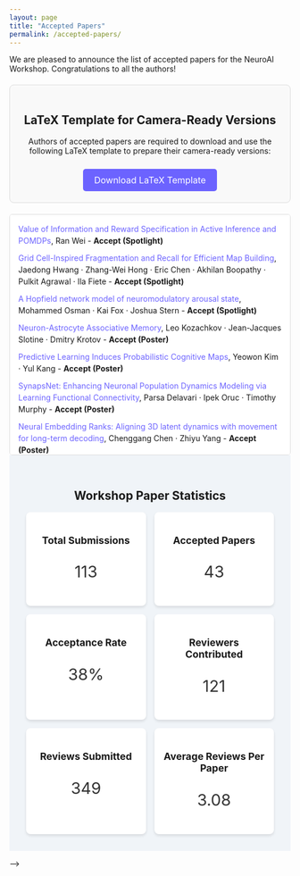 ```yaml
---
layout: page
title: "Accepted Papers"
permalink: /accepted-papers/
---
```



<!-- # Accepted Papers -->
We are pleased to announce the list of accepted papers for the NeuroAI Workshop. Congratulations to all the authors! 

<section id="latex-template" class="latex-template">
  <h2>LaTeX Template for Camera-Ready Versions</h2>
  <p>Authors of accepted papers are required to download and use the following LaTeX template to prepare their camera-ready versions:</p>
  <a href="/resource/NeuroAI_latex_template.zip" class="download-button" download>
    <i class="fas fa-download"></i> Download LaTeX Template
  </a>
</section>

<!-- Add some CSS -->
<style>
  .latex-template {
    text-align: center;
    padding: 20px;
    background-color: #f9f9f9;
    border: 1px solid #ddd;
    border-radius: 8px;
    margin: 20px 0;
  }

  .download-button {
    display: inline-block;
    margin-top: 10px;
    padding: 10px 20px;
    font-size: 1rem;
    color: white;
    background-color: #6c63ff;
    text-decoration: none;
    border-radius: 5px;
    transition: background-color 0.3s ease;
  }

  .download-button:hover {
    background-color: #5a54d6;
  }
</style>

<!--

<section id="accepted-papers" class="accepted-papers">
<!--   <h2>Accepted Papers</h2> -->
<!--   <p>We are pleased to announce the list of accepted papers for the NeuroAI Workshop. Congratulations to all the authors!</p> -->
  <div class="scrollable-box">
    <ul>
      <li><a href="https://openreview.net/forum?id=ZyQvVHlRLD" target="_blank">Value of Information and Reward Specification in Active Inference and POMDPs</a>, Ran Wei - <strong>Accept (Spotlight)</strong></li>
      <li><a href="https://openreview.net/forum?id=bmUUynN7Rm" target="_blank">Grid Cell-Inspired Fragmentation and Recall for Efficient Map Building</a>, Jaedong Hwang · Zhang-Wei Hong · Eric Chen · Akhilan Boopathy · Pulkit Agrawal · Ila Fiete - <strong>Accept (Spotlight)</strong></li>
      <li><a href="https://openreview.net/forum?id=sMhh9O7erA" target="_blank">A Hopfield network model of neuromodulatory arousal state</a>, Mohammed Osman · Kai Fox · Joshua Stern - <strong>Accept (Spotlight)</strong></li>
      <li><a href="https://openreview.net/forum?id=h1pL7JiKsA" target="_blank">Neuron-Astrocyte Associative Memory</a>, Leo Kozachkov · Jean-Jacques Slotine · Dmitry Krotov - <strong>Accept (Poster)</strong></li>
      <li><a href="https://openreview.net/forum?id=O9bbw7BLmP" target="_blank">Predictive Learning Induces Probabilistic Cognitive Maps</a>, Yeowon Kim · Yul Kang - <strong>Accept (Poster)</strong></li>
      <li><a href="https://openreview.net/forum?id=DQTWA7Zn8w" target="_blank">SynapsNet: Enhancing Neuronal Population Dynamics Modeling via Learning Functional Connectivity</a>, Parsa Delavari · Ipek Oruc · Timothy Murphy - <strong>Accept (Poster)</strong></li>
      <li><a href="https://openreview.net/forum?id=bhEbz31fRG" target="_blank">Neural Embedding Ranks: Aligning 3D latent dynamics with movement for long-term decoding</a>, Chenggang Chen · Zhiyu Yang - <strong>Accept (Poster)</strong></li>
      <li><a href="https://openreview.net/forum?id=Bs7056BKVf" target="_blank">What should a neuron aim for? Designing local objective functions based on information theory</a>, Andreas Schneider · Valentin Neuhaus · David A. Ehrlich · Alexander Ecker · Abdullah Makkeh · Viola Priesemann · Michael Wibral - <strong>Accept (Poster)</strong></li>
      <li><a href="https://openreview.net/forum?id=LWPoA68TFT" target="_blank">Parallel Decision-Making yields Disentangled World Models: Impact and Implications</a>, Pantelis Vafidis · Aman Bhargava · Antonio Rangel - <strong>Accept (Poster)</strong></li>
      <li><a href="https://openreview.net/forum?id=Oe3aBqmaQp" target="_blank">RNN Replay: Leakage and Underdamped Dynamics</a>, Josue Casco-Rodriguez · Richard Baraniuk - <strong>Accept (Poster)</strong></li>
      <li><a href="https://openreview.net/forum?id=uzFLOMJPH4" target="_blank">Decoupling the Contributions of Spatio-Temporal Coding: From ANNs to SNNs</a>, Yihao Li · Hanle Zheng · Jiaxin Guo · Lei Deng - <strong>Accept (Poster)</strong></li>
      <li><a href="https://openreview.net/forum?id=TYk2ygbsqp" target="_blank">Proliferation of cosine-tuning in both artificial spiking and cortical neural networks during learning</a>, Tengjun Liu · Yansong Chua · Yiwei Zhang · Yuxiao Ning · Guihua Wan · Zijun Wan · Shaomin Zhang · Weidong Chen - <strong>Accept (Poster)</strong></li>
      <li><a href="https://openreview.net/forum?id=HX0e4xDsg9" target="_blank">Not so griddy: Internal representations of RNNs path integrating more than one agent</a>, William Redman · Francisco Acosta · Santiago Acosta-Mendoza · Nina Miolane - <strong>Accept (Poster)</strong></li>
      <li><a href="https://openreview.net/forum?id=RvhkdGwQ19" target="_blank">Improving out-of-distribution generalization by mimicking the human visual diet.</a>, Spandan Madan · You Li · Mengmi Zhang · Hanspeter Pfister · Gabriel Kreiman - <strong>Accept (Poster)</strong></li>
      <li><a href="https://openreview.net/forum?id=DzCxA1iovy" target="_blank">Liquid Resistance Liquid Capacitance Networks</a>, Mónika Farsang · Sophie Neubauer · Radu Grosu - <strong>Accept (Poster)</strong></li>
      <li><a href="https://openreview.net/forum?id=YSJW2qNTlk" target="_blank">Beyond Directed Acyclic Computation Graph with Cyclic Neural Network</a>, Liangwei Yang · Hengrui Zhang · Weizhi Zhang · Zihe Song · Jing Ma · Jiawei Zhang · Philip S Yu - <strong>Accept (Poster)</strong></li>
      <li><a href="https://openreview.net/forum?id=9duWgO4HuQ" target="_blank">Towards zero-shot adaptation of predictive models of neurons encoding posterior probability</a>, Suhas Shrinivasan · Ralf Haefner · Fabian Sinz · Edgar Walker - <strong>Accept (Poster)</strong></li>
      <li><a href="https://openreview.net/forum?id=sNPrj9y70u" target="_blank">Partial observation can induce mechanistic mismatches in data-constrained RNNs</a>, William Qian · Jacob Zavatone-Veth · Ben Ruben · Cengiz Pehlevan - <strong>Accept (Poster)</strong></li>
      <li><a href="https://openreview.net/forum?id=SimFKxPelz" target="_blank">A call for intrinsic learning</a>, Andy C Kitchen - <strong>Accept (Poster)</strong></li>
      <li><a href="https://openreview.net/forum?id=X3be6c7LYG" target="_blank">Hierarchical Control of Reaching Movements Via Compositional Gain Modulation</a>, Alessandro Salatiello · Martin Giese - <strong>Accept (Poster)</strong></li>
      <li><a href="https://openreview.net/forum?id=4dc15FtIaD" target="_blank">Path Divergence Objective: Boundedly-Rational Decision Making in Partially Observable Environments</a>, Tomáš Gavenčiak · David Hyland · Lancelot Da Costa · Michael Wooldridge · Jan Kulveit - <strong>Accept (Poster)</strong></li>
      <li><a href="https://openreview.net/forum?id=8PUy9xVjby" target="_blank">A Walsh Hadamard Derived Linear Vector Symbolic Architecture</a>, Mohammad Mahmudul Alam · Alexander Oberle · Edward Raff · Stella Biderman · Tim Oates · James Holt - <strong>Accept (Poster)</strong></li>
      <li><a href="https://openreview.net/forum?id=sGLqjAVep4" target="_blank">Natural Language-guided Neural Encoding Benchmark for Vision</a>, Taha Razzaq · Hisan Naeem · Asim Iqbal - <strong>Accept (Poster)</strong></li>
      <li><a href="https://openreview.net/forum?id=LG2qgcQ5T5" target="_blank">Dynamics Based Neural Encoding with Inter-Intra Region Connectivity</a>, Mai Gamal · Mohamed Abdel Hamid · Eman Nasef · Seif Eldawlatly · Mennatullah Siam - <strong>Accept (Poster)</strong></li>
      <li><a href="https://openreview.net/forum?id=vHqwunHvRN" target="_blank">Common visual learning constraints in transformers and newborn brains: Evidence from line drawings</a>, Lalit Pandey · Samantha Wood · Justin Wood - <strong>Accept (Poster)</strong></li>
      <li><a href="https://openreview.net/forum?id=J36z3R0sNq" target="_blank">Predictive Coding Graphs are a Superset of Feedforward Neural Networks</a>, Björn van Zwol - <strong>Accept (Poster)</strong></li>
      <li><a href="https://openreview.net/forum?id=difYimVjC9" target="_blank">The Brain's Bitter Lesson: Scaling Speech Decoding With Self-Supervised Learning</a>, Dulhan Jayalath · Gilad Landau · Brendan Shillingford · Mark Woolrich · Oiwi Parker Jones - <strong>Accept (Poster)</strong></li>
      <li><a href="https://openreview.net/forum?id=Ex6wAivo7G" target="_blank">Invariant Spatiotemporal Representation Learning for Cross-patient Seizure Classification</a>, Yuntian Wu · Yuntian Yang · Jiabao Sean Xiao · Chuan Zhou · Haochen Sui · Haoxuan Li - <strong>Accept (Poster)</strong></li>
      <li><a href="https://openreview.net/forum?id=kTiaRgZ3gt" target="_blank">Dyadic Learning in Recurrent and Feedforward Models</a>, Rasmus Høier · Kirill Kalinin · Maxence Ernoult · Christopher Zach - <strong>Accept (Poster)</strong></li>
      <li><a href="https://openreview.net/forum?id=ryVUkFPfdF" target="_blank">Need is All You Need: Homeostatic Neural Networks Adapt to Concept Shift</a>, Kingson Man · Antonio Damasio · Hartmut Neven - <strong>Accept (Poster)</strong></li>
      <li><a href="https://openreview.net/forum?id=hVYGABOWY1" target="_blank">Population Transformer: Learning Population-level Representations of Intracranial Activity</a>, Geeling Chau · Christopher Wang · Sabera Talukder · Vighnesh Subramaniam · Saraswati Soedarmadji · Yisong Yue · Boris Katz · Andrei Barbu - <strong>Accept (Poster)</strong></li>
      <li><a href="https://openreview.net/forum?id=rtwbxaEtvd" target="_blank">Learning Bayes-Optimal Representation in Partially Observable Environments via Meta-Reinforcement Learning with Predictive Coding</a>, Po-Chen Kuo · Han Hou · Will Dabney · Edgar Walker - <strong>Accept (Poster)</strong></li>
      <li><a href="https://openreview.net/forum?id=NoMgGHzJEG" target="_blank">How do Active Dendrite Networks Mitigate Catastrophic Forgetting?</a>, Sankarshan Damle · Satya Lokam · Navin Goyal - <strong>Accept (Poster)</strong></li>
      <li><a href="https://openreview.net/forum?id=xxdUVzOPWe" target="_blank">Asynchronous Hebbian/anti-Hebbian networks</a>, Henrique Reis Aguiar · Matthias Hennig - <strong>Accept (Poster)</strong></li>
      <li><a href="https://openreview.net/forum?id=YqRy8LlCwt" target="_blank">NetFormer: An interpretable model for recovering identity and structure in neural population dynamics</a>, Wuwei Zhang · Ziyu Lu · Trung Le · Hao Wang · Uygar Sümbül · Eric Shea-Brown · Lu Mi - <strong>Accept (Poster)</strong></li>
      <li><a href="https://openreview.net/forum?id=RUkMMpiSbM" target="_blank">Uncovering Neural Encoding Variability with Infinite Gaussian Process Factor Analysis</a>, Changmin Yu · Mate Lengyel - <strong>Accept (Poster)</strong></li>
      <li><a href="https://openreview.net/forum?id=VOUzuCeNVi" target="_blank">Why learn if you can infer? Robot arm control with Hierarchical Active Inference</a>, Corrado Pezzato · Christopher L Buckley · Tim Verbelen - <strong>Accept (Poster)</strong></li>
      <li><a href="https://openreview.net/forum?id=Jv3is7S152" target="_blank">Prospective Learning: Learning for a Dynamic Future</a>, Ashwin De Silva · Rahul Ramesh · Rubing Yang · Siyu Yu . Joshua T Vogelstein · Pratik Chaudhari - <strong>Accept (Poster)</strong></li>
      <li><a href="https://openreview.net/forum?id=Uvsa7vFWcT" target="_blank">Homeostasis-aware Direct Spike Encoding for Deep Spiking Neural Networks</a>, Yechan Kang · Mingyeong Seo · Jeonghee Jo · Hyun Jae Jang · Jongkil Park · Jaewook Kim · Suyoun Lee · Jinkyu Kim · Seongsik Park - <strong>Accept (Poster)</strong></li>
      <li><a href="https://openreview.net/forum?id=hUUa9Jpwk0" target="_blank">Doing More with Less: Computational Role of Information Structure in Neural Networks based on Entropy Maximization</a>, Alexandre Pitti · Claudio Weidmann · Krzysztof Lebioda - <strong>Accept (Poster)</strong></li>
      <li><a href="https://openreview.net/forum?id=2FWkTBtSWJ" target="_blank">The Role of Cortical Variability in Supporting Few-shot Generalization: Theory and Empirical Evidence</a>, Praveen Venkatesh · Jiaqi Shang · Corbett Bennett · Sam Gale · Greggory Heller · Tamina Ramirez · Severine Durand · Eric Shea-Brown · Shawn Olsen · Stefan Mihalas - <strong>Accept (Poster)</strong></li>
      <li><a href="https://openreview.net/forum?id=noN17FcjMB" target="_blank">Brain in the Dark: Design Principles for Neuromimetic Inference under the Free Energy Principle</a>, Mehran Hossein Zadeh Bazargani · Szymon Urbas · Karl Friston - <strong>Accept (Poster)</strong></li>
      <li><a href="https://openreview.net/forum?id=kEKkagB98d" target="_blank">Multiple temporal credit assignment rules achieve comparable neural data similarity</a>, Yuhan Helena Liu · Guangyu Robert Yang · Christopher Cueva - <strong>Accept (Poster)</strong></li>
         
    </ul>
  </div>
</section>

<!-- Add CSS for Scrollable Box -->
<style>
  .accepted-papers {
    text-align: center;
    margin: 20px auto;
    padding: 20px;
    background-color: #f9f9f9;
    border: 1px solid #ddd;
    border-radius: 8px;
  }

  .scrollable-box {
    max-height: 400px; /* Adjust height to your preference */
    overflow-y: auto; /* Enable vertical scrolling */
    border: 1px solid #ddd;
    padding: 15px;
    background-color: #ffffff;
    margin-top: 10px;
    border-radius: 5px;
  }

  .scrollable-box ul {
    list-style-type: none;
    padding: 0;
    margin: 0;
  }

  .scrollable-box li {
    margin-bottom: 10px;
    line-height: 1.5;
  }

  .scrollable-box a {
    color: #6c63ff;
    text-decoration: none;
    transition: color 0.3s ease;
  }

  .scrollable-box a:hover {
    color: #5a54d6;
  }
</style>


<section id="paper-stats" class="workshop-stats">
  <h2>Workshop Paper Statistics</h2>
  <div class="stats-grid">
    <div class="stat-card">
      <i class="fas fa-file-alt"></i>
      <h3>Total Submissions</h3>
      <p>113</p>
    </div>
    <div class="stat-card">
      <i class="fas fa-check"></i>
      <h3>Accepted Papers</h3>
      <p>43</p>
    </div>
    <div class="stat-card">
      <i class="fas fa-percentage"></i>
      <h3>Acceptance Rate</h3>
      <p>38%</p>
    </div>
    <div class="stat-card">
      <i class="fas fa-users"></i>
      <h3>Reviewers Contributed</h3>
      <p>121</p>
    </div>
    <div class="stat-card">
      <i class="fas fa-comment-dots"></i>
      <h3>Reviews Submitted</h3>
      <p>349</p>
    </div>
    <div class="stat-card">
      <i class="fas fa-chart-line"></i>
      <h3>Average Reviews Per Paper</h3>
      <p>3.08</p>
    </div>
  </div>
</section>

<!-- Add some CSS -->
<style>
  .workshop-stats {
    text-align: center;
    padding: 30px; /* Reduced padding */
    background-color: #f0f4f8;
  }

  .stats-grid {
    display: grid;
    grid-template-columns: repeat(auto-fit, minmax(140px, 1fr)); /* Reduced min column width */
    gap: 15px; /* Reduced gap */
    margin-top: 15px;
  }

  .stat-card {
    background-color: white;
    padding: 15px; /* Reduced padding */
    border-radius: 8px; /* Slightly smaller border radius */
    box-shadow: 0 3px 5px rgba(0, 0, 0, 0.1); /* Slightly smaller shadow */
    transition: transform 0.3s ease, box-shadow 0.3s ease;
  }

  .stat-card:hover {
    transform: translateY(-3px); /* Reduced hover effect */
    box-shadow: 0 4px 8px rgba(0, 0, 0, 0.15); /* Reduced hover shadow */
  }

  .stat-card h3 {
    font-size: 1.1rem; /* Slightly smaller font size */
    margin-bottom: 8px;
  }

  .stat-card p {
    font-size: 1.8rem; /* Slightly smaller text */
    color: #333;
  }

  .stat-card i {
    font-size: 2.5rem; /* Smaller icon size */
    margin-bottom: 8px;
    color: #6c63ff;
  }
</style>

<!-- Add FontAwesome icons -->
<script src="https://cdnjs.cloudflare.com/ajax/libs/font-awesome/5.15.4/js/all.min.js"></script>

-->




